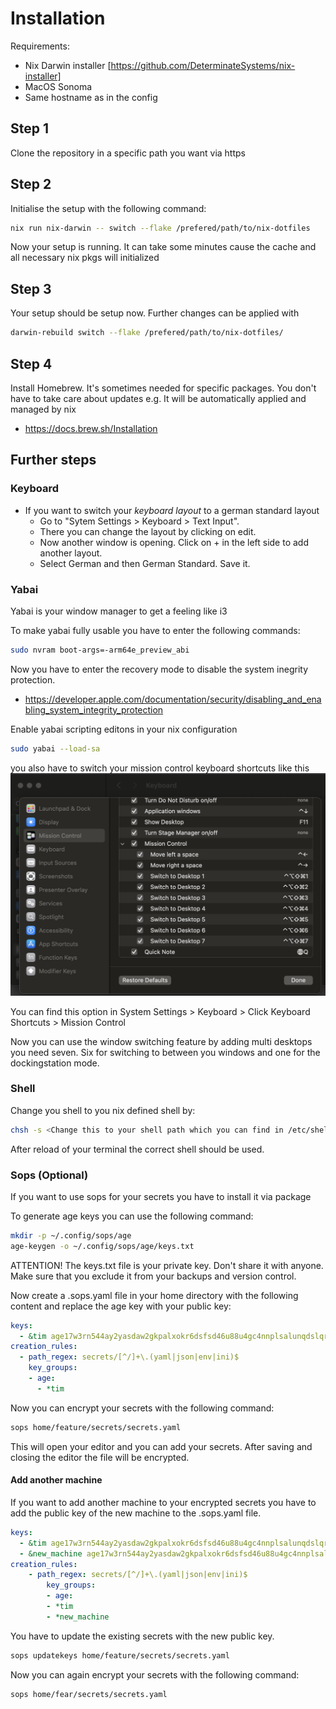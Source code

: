 # Installation

Requirements:
- Nix Darwin installer [https://github.com/DeterminateSystems/nix-installer]
- MacOS Sonoma
- Same hostname as in the config

## Step 1
Clone the repository in a specific path you want via https

## Step 2
Initialise the setup with the following command:
```bash
nix run nix-darwin -- switch --flake /prefered/path/to/nix-dotfiles
```

Now your setup is running. It can take some minutes cause the cache and all necessary nix pkgs will initialized

## Step 3
Your setup should be setup now.
Further changes can be applied with
```bash
darwin-rebuild switch --flake /prefered/path/to/nix-dotfiles/
```

## Step 4
Install Homebrew. It's sometimes needed for specific packages. You don't have to take care about updates e.g. It will be automatically applied and managed by nix

- https://docs.brew.sh/Installation

## Further steps

### Keyboard
- If you want to switch your *keyboard layout* to a german standard layout 
    - Go to "Sytem Settings > Keyboard > Text Input". 
    - There you can change the layout by clicking on edit. 
    - Now another window is opening. Click on + in the left side to add another layout.
    - Select German and then German Standard. Save it.

### Yabai
Yabai is your window manager to get a feeling like i3

To make yabai fully usable you have to enter the following commands:

```bash
sudo nvram boot-args=-arm64e_preview_abi
```

Now you have to enter the recovery mode to disable the system inegrity protection.
- https://developer.apple.com/documentation/security/disabling_and_enabling_system_integrity_protection

Enable yabai scripting editons in your nix configuration

```bash
sudo yabai --load-sa
```

you also have to switch your mission control keyboard shortcuts like this ![Mission Control Keyboard shortcuts](docs/assets/mission_control_shortcuts.png)

You can find this option in System Settings > Keyboard > Click Keyboard Shortcuts > Mission Control

Now you can use the window switching feature by adding multi desktops you need seven. Six for switching to between you windows and one for the dockingstation mode.

### Shell
Change you shell to you nix defined shell by:

```bash
chsh -s <Change this to your shell path which you can find in /etc/shells there is a comment with shells managed by nix> 
```

After reload of your terminal the correct shell should be used.

### Sops (Optional)
If you want to use sops for your secrets you have to install it via package

To generate age keys you can use the following command:
```bash
mkdir -p ~/.config/sops/age
age-keygen -o ~/.config/sops/age/keys.txt
```
ATTENTION! The keys.txt file is your private key. Don't share it with anyone. Make sure that you exclude it from your backups and version control.

Now create a .sops.yaml file in your home directory with the following content and replace the age key with your public key:
```yaml
keys:
  - &tim age17w3rn544ay2yasdaw2gkpalxokr6dsfsd46u88u4gc4nnplsalunqdslqr2h4
creation_rules:
  - path_regex: secrets/[^/]+\.(yaml|json|env|ini)$
    key_groups:
    - age:
      - *tim
```

Now you can encrypt your secrets with the following command:
```bash
sops home/feature/secrets/secrets.yaml
```
This will open your editor and you can add your secrets. After saving and closing the editor the file will be encrypted.


#### Add another machine
If you want to add another machine to your encrypted secrets you have to add the public key of the new machine to the .sops.yaml file. 
```yaml
keys:
  - &tim age17w3rn544ay2yasdaw2gkpalxokr6dsfsd46u88u4gc4nnplsalunqdslqr2h4
  - &new_machine age17w3rn544ay2yasdaw2gkpalxokr6dsfsd46u88u4gc4nnplsalunqdslqr2h4
creation_rules:
    - path_regex: secrets/[^/]+\.(yaml|json|env|ini)$
        key_groups:
        - age:
        - *tim
        - *new_machine
```

You have to update the existing secrets with the new public key.
```bash
sops updatekeys home/feature/secrets/secrets.yaml
```

Now you can again encrypt your secrets with the following command:
```bash
sops home/fear/secrets/secrets.yaml
```


